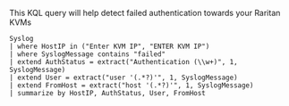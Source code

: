This KQL query will help detect failed authentication towards your Raritan KVMs

```kql
Syslog
| where HostIP in ("Enter KVM IP", "ENTER KVM IP")
| where SyslogMessage contains "failed"
| extend AuthStatus = extract("Authentication (\\w+)", 1, SyslogMessage)
| extend User = extract("user '(.*?)'", 1, SyslogMessage)
| extend FromHost = extract("host '(.*?)'", 1, SyslogMessage)
| summarize by HostIP, AuthStatus, User, FromHost
